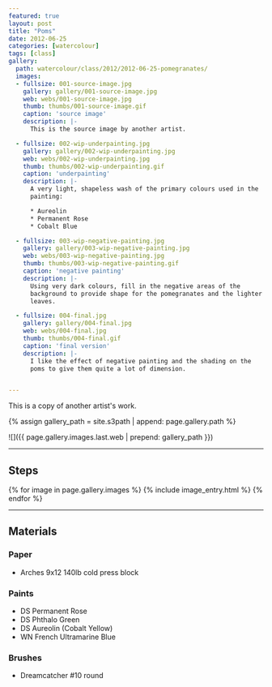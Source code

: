 ```yaml
---
featured: true
layout: post
title: "Poms"
date: 2012-06-25
categories: [watercolour]
tags: [class]
gallery:
  path: watercolour/class/2012/2012-06-25-pomegranates/
  images:
  - fullsize: 001-source-image.jpg
    gallery: gallery/001-source-image.jpg
    web: webs/001-source-image.jpg
    thumb: thumbs/001-source-image.gif
    caption: 'source image'
    description: |-
      This is the source image by another artist.

  - fullsize: 002-wip-underpainting.jpg
    gallery: gallery/002-wip-underpainting.jpg
    web: webs/002-wip-underpainting.jpg
    thumb: thumbs/002-wip-underpainting.gif
    caption: 'underpainting'
    description: |-
      A very light, shapeless wash of the primary colours used in the
      painting:

      * Aureolin
      * Permanent Rose
      * Cobalt Blue

  - fullsize: 003-wip-negative-painting.jpg
    gallery: gallery/003-wip-negative-painting.jpg
    web: webs/003-wip-negative-painting.jpg
    thumb: thumbs/003-wip-negative-painting.gif
    caption: 'negative painting'
    description: |-
      Using very dark colours, fill in the negative areas of the
      background to provide shape for the pomegranates and the lighter
      leaves.

  - fullsize: 004-final.jpg
    gallery: gallery/004-final.jpg
    web: webs/004-final.jpg
    thumb: thumbs/004-final.gif
    caption: 'final version'
    description: |-
      I like the effect of negative painting and the shading on the
      poms to give them quite a lot of dimension.


---
```

This is a copy of another artist's work.

{% assign gallery_path = site.s3path | append: page.gallery.path %}

![]({{ page.gallery.images.last.web | prepend: gallery_path }})

*******

## Steps

{% for image in page.gallery.images %}
{% include image_entry.html %}
{% endfor %}


*******

## Materials

### Paper

* Arches 9x12 140lb cold press block

### Paints

* DS Permanent Rose
* DS Phthalo Green
* DS Aureolin (Cobalt Yellow)
* WN French Ultramarine Blue

### Brushes

* Dreamcatcher #10 round
